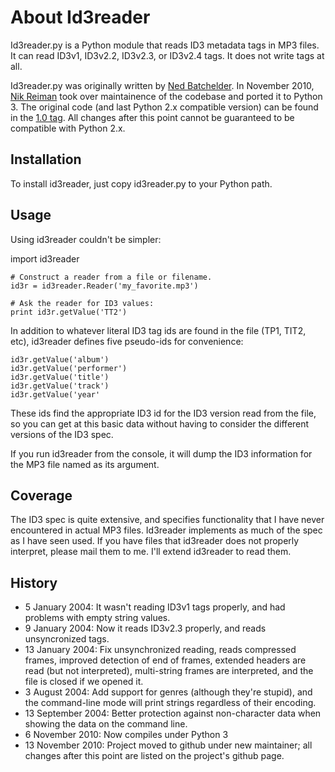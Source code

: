 About Id3reader
===============
Id3reader.py is a Python module that reads ID3 metadata tags in MP3 files.  It can read ID3v1, ID3v2.2, ID3v2.3, or ID3v2.4 tags.  It does not write tags at all.

Id3reader.py was originally written by [Ned Batchelder](http://nedbatchelder.com/).  In November 2010, [Nik Reiman](http://www.nikreiman.com) took over maintainence of the codebase and ported it to Python 3.  The original code (and last Python 2.x compatible version) can be found in the [1.0 tag](https://github.com/nikreiman/id3reader/tree/1.0).  All changes after this point cannot be guaranteed to be compatible with Python 2.x.

Installation
------------
To install id3reader, just copy id3reader.py to your Python path.

Usage
-----
Using id3reader couldn't be simpler:

import id3reader

    # Construct a reader from a file or filename.
    id3r = id3reader.Reader('my_favorite.mp3')

    # Ask the reader for ID3 values:
    print id3r.getValue('TT2')

In addition to whatever literal ID3 tag ids are found in the file (TP1, TIT2, etc), id3reader defines five pseudo-ids for convenience:

    id3r.getValue('album')
    id3r.getValue('performer')
    id3r.getValue('title')
    id3r.getValue('track')
    id3r.getValue('year'

These ids find the appropriate ID3 id for the ID3 version read from the file, so you can get at this basic data without having to consider the different versions of the ID3 spec.

If you run id3reader from the console, it will dump the ID3 information for the MP3 file named as its argument.

Coverage
--------
The ID3 spec is quite extensive, and specifies functionality that I have never encountered in actual MP3 files. Id3reader implements as much of the spec as I have seen used. If you have files that id3reader does not properly interpret, please mail them to me. I'll extend id3reader to read them.

History
-------
* 5 January 2004: It wasn't reading ID3v1 tags properly, and had problems with empty string values.
* 9 January 2004: Now it reads ID3v2.3 properly, and reads unsyncronized tags.
* 13 January 2004: Fix unsynchronized reading, reads compressed frames, improved detection of end of frames, extended headers are read (but not interpreted), multi-string frames are interpreted, and the file is closed if we opened it.
* 3 August 2004: Add support for genres (although they're stupid), and the command-line mode will print strings regardless of their encoding.
* 13 September 2004: Better protection against non-character data when showing the data on the command line.
* 6 November 2010: Now compiles under Python 3
* 13 November 2010: Project moved to github under new maintainer; all changes after this point are listed on the project's github page.
